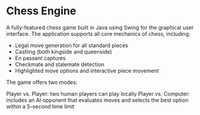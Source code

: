 # Chess Engine

A fully-featured chess game built in Java using Swing for the graphical user interface. The application supports all core mechanics of chess, including:

- Legal move generation for all standard pieces
- Castling (both kingside and queenside)
- En passant captures
- Checkmate and stalemate detection
- Highlighted move options and interactive piece movement

The game offers two modes:

Player vs. Player: two human players can play locally
Player vs. Computer: includes an AI opponent that evaluates moves and selects the best option within a 5-second time limit
